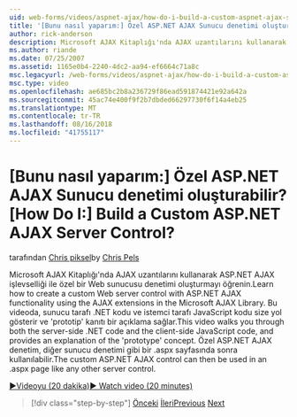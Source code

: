 ```yaml
---
uid: web-forms/videos/aspnet-ajax/how-do-i-build-a-custom-aspnet-ajax-server-control
title: '[Bunu nasıl yaparım:] Özel ASP.NET AJAX Sunucu denetimi oluşturabilir? | Microsoft Docs'
author: rick-anderson
description: Microsoft AJAX Kitaplığı'nda AJAX uzantılarını kullanarak ASP.NET AJAX işlevselliği ile özel bir Web sunucusu denetimi oluşturmayı öğrenin. Bu videoda size...
ms.author: riande
ms.date: 07/25/2007
ms.assetid: 1165e0b4-2240-4dc2-aa94-ef6664c71a8c
msc.legacyurl: /web-forms/videos/aspnet-ajax/how-do-i-build-a-custom-aspnet-ajax-server-control
msc.type: video
ms.openlocfilehash: ae685bc2b8a236729f86ead591874421e92a642a
ms.sourcegitcommit: 45ac74e400f9f2b7dbded66297730f6f14a4eb25
ms.translationtype: MT
ms.contentlocale: tr-TR
ms.lasthandoff: 08/16/2018
ms.locfileid: "41755117"
---
```

<a name="how-do-i-build-a-custom-aspnet-ajax-server-control"></a><span data-ttu-id="53b98-105">[Bunu nasıl yaparım:] Özel ASP.NET AJAX Sunucu denetimi oluşturabilir?</span><span class="sxs-lookup"><span data-stu-id="53b98-105">[How Do I:] Build a Custom ASP.NET AJAX Server Control?</span></span>
====================
<span data-ttu-id="53b98-106">tarafından [Chris piksel](https://twitter.com/chrispels)</span><span class="sxs-lookup"><span data-stu-id="53b98-106">by [Chris Pels](https://twitter.com/chrispels)</span></span>

<span data-ttu-id="53b98-107">Microsoft AJAX Kitaplığı'nda AJAX uzantılarını kullanarak ASP.NET AJAX işlevselliği ile özel bir Web sunucusu denetimi oluşturmayı öğrenin.</span><span class="sxs-lookup"><span data-stu-id="53b98-107">Learn how to create a custom Web server control with ASP.NET AJAX functionality using the AJAX extensions in the Microsoft AJAX Library.</span></span> <span data-ttu-id="53b98-108">Bu videoda, sunucu tarafı .NET kodu ve istemci tarafı JavaScript kodu size yol gösterir ve 'prototip' kanıtı bir açıklama sağlar.</span><span class="sxs-lookup"><span data-stu-id="53b98-108">This video walks you through both the server-side .NET code and the client-side JavaScript code, and provides an explanation of the 'prototype' concept.</span></span> <span data-ttu-id="53b98-109">Özel ASP.NET AJAX denetim, diğer sunucu denetimi gibi bir .aspx sayfasında sonra kullanılabilir.</span><span class="sxs-lookup"><span data-stu-id="53b98-109">The custom ASP.NET AJAX control can then be used in an .aspx page like any other server control.</span></span>

[<span data-ttu-id="53b98-110">&#9654;Videoyu (20 dakika)</span><span class="sxs-lookup"><span data-stu-id="53b98-110">&#9654; Watch video (20 minutes)</span></span>](https://channel9.msdn.com/Blogs/ASP-NET-Site-Videos/how-do-i-build-a-custom-aspnet-ajax-server-control)

> [!div class="step-by-step"]
> <span data-ttu-id="53b98-111">[Önceki](how-do-i-debug-aspnet-ajax-applications-using-visual-studio-2005.md)
> [İleri](how-do-i-use-javascript-to-refresh-an-aspnet-ajax-updatepanel.md)</span><span class="sxs-lookup"><span data-stu-id="53b98-111">[Previous](how-do-i-debug-aspnet-ajax-applications-using-visual-studio-2005.md)
[Next](how-do-i-use-javascript-to-refresh-an-aspnet-ajax-updatepanel.md)</span></span>
